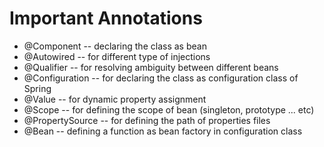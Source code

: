 # Important Annotations
- @Component -- declaring the class as bean
- @Autowired -- for different type of injections
- @Qualifier -- for resolving ambiguity between different beans
- @Configuration -- for declaring the class as configuration class of Spring
- @Value -- for dynamic property assignment
- @Scope -- for defining the scope of bean (singleton, prototype ... etc)
- @PropertySource -- for defining the path of properties files
- @Bean -- defining a function as bean factory in configuration class
